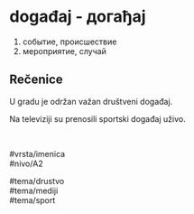# događaj - догађај

1. событие, происшествие
2. мероприятие, случай

## Rečenice

U gradu je održan važan društveni događaj.

Na televiziji su prenosili sportski događaj uživo.

<br>

#vrsta/imenica  
#nivo/A2  

#tema/drustvo  
#tema/mediji  
#tema/sport  
